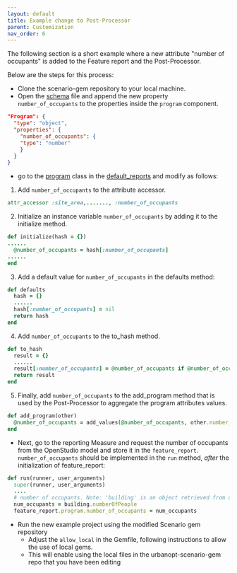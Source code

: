 ```yaml
---
layout: default
title: Example change to Post-Processor
parent: Customization
nav_order: 6
---
```


The following section is a short example where a new attribute "number of occupants" is added to the Feature report and the Post-Processor.

Below are the steps for this process:

- Clone the scenario-gem repository to your local machine.
- Open the [schema](https://github.com/urbanopt/urbanopt-scenario-gem/blob/master/lib/urbanopt/scenario/default_reports/schema/scenario_schema.json) file and append the new property `number_of_occupants` to the properties inside the `program` component.

```JSON
"Program": {
  "type": "object",
  "properties": {
    "number_of_occupants": {
    "type": "number"
    }
  }
}
```

- go to the [program](https://github.com/urbanopt/urbanopt-scenario-gem/blob/master/lib/urbanopt/scenario/default_reports/program.rb) class in the [default_reports](https://github.com/urbanopt/urbanopt-scenario-gem/tree/master/lib/urbanopt/scenario/default_reports) and modify as follows:

1) Add `number_of_occupants` to the attribute accessor.

```ruby
attr_accessor :site_area,......., :number_of_occupants
```

2) Initialize an instance variable `number_of_occupants` by adding it to the initialize method.

```ruby
def initialize(hash = {})
......
  @number_of_occupants = hash[:number_of_occupants]
......
end
```

3) Add a default value for `number_of_occupants` in the defaults method:

```ruby
def defaults
  hash = {}
  ......
  hash[:number_of_occupants] = nil
  return hash
end
```

4) Add `number_of_occupants` to the to_hash method.

```ruby
def to_hash
  result = {}
  ......
  result[:number_of_occupants] = @number_of_occupants if @number_of_occupants
  return result
end
```

5) Finally, add `number_of_occupants` to the add_program method that is used by the Post-Processor to aggregate the program attributes values.

```ruby
def add_program(other)
  @number_of_occupants = add_values(@number_of_occupants, other.number_of_occupants)
end
```

- Next, go to the reporting Measure and request the number of occupants from the OpenStudio model and store it in the `feature_report`. `number_of_occupants` should be implemented in the `run` method, *after* the initialization of feature_report:

``` ruby
def run(runner, user_arguments)
  super(runner, user_arguments)
  ....
  # number of occupants. Note: 'building' is an object retrieved from openstudio model
  num_occupants = building.numberOfPeople
  feature_report.program.number_of_occupants = num_occupants
```

- Run the new example project using the modified Scenario gem repository
  - Adjust the `allow_local` in the Gemfile, following instructions to allow the use of
    local gems.
  - This will enable using the local files in the urbanopt-scenario-gem repo that you have been editing
